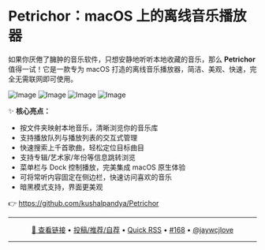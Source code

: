 Petrichor：macOS 上的离线音乐播放器
===

如果你厌倦了臃肿的音乐软件，只想安静地听听本地收藏的音乐，那么 **Petrichor** 值得一试！它是一款专为 macOS 打造的离线音乐播放器，简洁、美观、快速，完全无需联网即可使用。

<img alt="Image" src="https://github.com/user-attachments/assets/cfcbf240-f66f-4b60-8a46-a24b8f3748be" />

<img alt="Image" src="https://github.com/user-attachments/assets/f5317163-d3c4-4c6b-a89c-8a96e1fb8e32" />

<img alt="Image" src="https://github.com/user-attachments/assets/8f00d168-499d-4dcd-a29d-40095021a96b" />

<img alt="Image" src="https://github.com/user-attachments/assets/0d955031-83ac-4bab-a91f-6b544db0cbac" />

✨ **核心亮点：**

* 按文件夹映射本地音乐，清晰浏览你的音乐库
* 支持播放队列与播放列表的交互式管理
* 快速搜索上千首歌曲，轻松定位目标曲目
* 支持专辑/艺术家/年份等信息跳转浏览
* 菜单栏与 Dock 控制播放，完美集成 macOS 原生体验
* 可将常听内容固定在侧边栏，快速访问喜欢的音乐
* 暗黑模式支持，界面更美观

👉 https://github.com/kushalpandya/Petrichor

---

<p align="center">
<a href="https://github.com/kushalpandya/Petrichor" target="_blank">🔗 查看链接</a> • 
<a href="https://github.com/jaywcjlove/quick-rss/issues/new/choose" target="_blank">投稿/推荐/自荐</a> • 
<a href="https://wangchujiang.com/quick-rss/feeds/index.html" target="_blank">Quick RSS</a> • 
<a href="https://github.com/jaywcjlove/quick-rss/issues/168" target="_blank">#168</a> • 
<a href="https://github.com/jaywcjlove" target="_blank">@jaywcjlove</a>
</p>

---
    